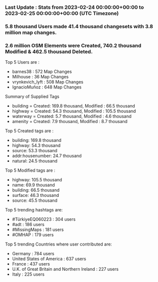 ### Last Update : Stats from 2023-02-24 00:00:00+00:00 to 2023-02-25 00:00:00+00:00 (UTC Timezone)

### 5.8 thousand Users made 41.4 thousand changesets with 3.8 million map changes.
### 2.6 million OSM Elements were Created, 740.2 thousand Modified & 462.5 thousand Deleted.

Top 5 Users are : 
- barnes38 : 572 Map Changes
- Milhouse : 36 Map Changes
- vrynkevich_lyft : 508 Map Changes
- IgnacioMuñoz : 648 Map Changes

Summary of Supplied Tags
- building = Created: 169.8 thousand, Modified : 66.5 thousand
- highway = Created: 54.3 thousand, Modified : 105.5 thousand
- waterway = Created: 5.7 thousand, Modified : 4.6 thousand
- amenity = Created: 7.9 thousand, Modified : 8.7 thousand


Top 5 Created tags are :
- building: 169.8 thousand
- highway: 54.3 thousand
- source: 53.3 thousand
- addr:housenumber: 24.7 thousand
- natural: 24.5 thousand


Top 5 Modified tags are :
- highway: 105.5 thousand
- name: 69.9 thousand
- building: 66.5 thousand
- surface: 46.3 thousand
- source: 45.5 thousand


Top 5 trending hashtags are:
- #TürkiyeEQ060223 : 304 users
- #adt : 186 users
- #MissingMaps : 181 users
- #OMHAP : 179 users


Top 5 trending Countries where user contributed are:
- Germany : 784 users
- United States of America : 637 users
- France : 437 users
- U.K. of Great Britain and Northern Ireland : 227 users
- Italy : 225 users

